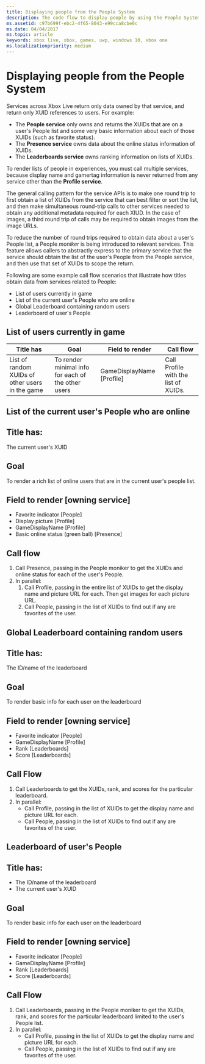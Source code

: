 ```yaml
---
title: Displaying people from the People System
description: The code flow to display people by using the People System.
ms.assetid: c97b699f-ebc2-4f65-8043-e99cca8cbe0c
ms.date: 04/04/2017
ms.topic: article
keywords: xbox live, xbox, games, uwp, windows 10, xbox one
ms.localizationpriority: medium
---
```


# Displaying people from the People System

Services across Xbox Live return only data owned by that service, and return only XUID references to users.
For example:
*  The **People service** only owns and returns the XUIDs that are on a user's People list and some very basic information about each of those XUIDs (such as favorite status).
*  The **Presence service** owns data about the online status information of XUIDs.
*  The **Leaderboards service** owns ranking information on lists of XUIDs.

To render lists of people in experiences, you must call multiple services, because display name and gamertag information is never returned from any service other than the **Profile service**.

The general calling pattern for the service APIs is to make one round trip to first obtain a list of XUIDs from the service that can best filter or sort the list, and then make simultaneous round-trip calls to other services needed to obtain any additional metadata required for each XIUD.
In the case of images, a third round trip of calls may be required to obtain images from the image URLs.

To reduce the number of round trips required to obtain data about a user's People list, a People *moniker* is being introduced to relevant services.
This feature allows callers to abstractly express to the primary service that the service should obtain the list of the user's People from the People service, and then use that set of XUIDs to scope the return.

Following are some example call flow scenarios that illustrate how titles obtain data from services related to People:
-   List of users currently in game
-   List of the current user's People who are online
-   Global Leaderboard containing random users
-   Leaderboard of user's People


## List of users currently in game

| Title has  | Goal  | Field to render  | Call flow
|-------------------------------------------------|----------------------------------------------------|--------------------|--------------------------------------|
| List of random XUIDs of other users in the game | To render minimal info for each of the other users | GameDisplayName  \[Profile\] | Call Profile with the list of XUIDs. |


## List of the current user's People who are online


## Title has:

The current user's XUID


## Goal

To render a rich list of online users that are in the current user's people list.


## Field to render \[owning service\]

* Favorite indicator [People]
* Display picture [Profile]
* GameDisplayName [Profile]
* Basic online status (green ball) [Presence]


## Call flow

1. Call Presence, passing in the People moniker to get the XUIDs and online status for each of the user's People.
1. In parallel:
    1. Call Profile, passing in the entire list of XUIDs to get the display name and picture URL for each. Then get images for each picture URL.
    1. Call People, passing in the list of XUIDs to find out if any are favorites of the user.


## Global Leaderboard containing random users



## Title has:

The ID/name of the leaderboard


## Goal

To render basic info for each user on the leaderboard


## Field to render [owning service]

* Favorite indicator [People]
* GameDisplayName [Profile]
* Rank [Leaderboards]
* Score [Leaderboards]


## Call Flow

1. Call Leaderboards to get the XUIDs, rank, and scores for the particular leaderboard.
1. In parallel:
    * Call Profile, passing in the list of XUIDs to get the display name and picture URL for each.
    * Call People, passing in the list of XUIDs to find out if any are favorites of the user.


## Leaderboard of user's People



## Title has:

* The ID/name of the leaderboard
* The current user's XUID


## Goal

To render basic info for each user on the leaderboard


## Field to render [owning service]

* Favorite indicator [People]
* GameDisplayName [Profile]
* Rank [Leaderboards]
* Score [Leaderboards]


## Call Flow

1. Call Leaderboards, passing in the People moniker to get the XUIDs, rank, and scores for the particular leaderboard limited to the user's People list.
1. In parallel:
    * Call Profile, passing in the list of XUIDs to get the display name and picture URL for each.
    * Call People, passing in the list of XUIDs to find out if any are favorites of the user.
